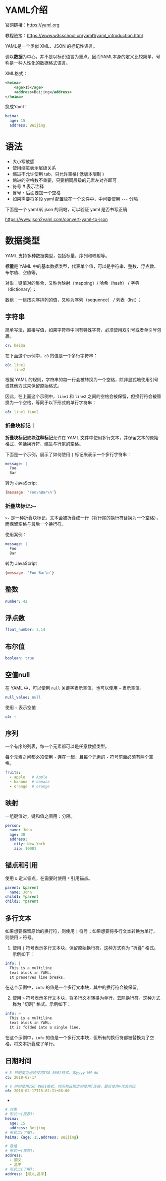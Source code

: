 # YAML介绍

官网链接：https://yaml.org

教程链接：https://www.w3cschool.cn/yaml1/yaml_introduction.html

YAML是一个类似 XML、JSON 的标记性语言。

调以**数据**为中心，并不是以标识语言为重点。因而YAML本身的定义比较简单，号称是一种人性化的数据格式语言。

XML格式：

```xml
<heima>
    <age>15</age>
    <address>Beijing</address>
</heima>
```

换成Yaml：

```yaml
heima:
  age: 15
  address: Beijing
```



# 语法

- 大小写敏感
- 使用缩进表示层级关系
- 缩进不允许使用 tab，只允许空格( 低版本限制 )
- 缩进的空格数不重要，只要相同层级的元素左对齐即可
- 符号 # 表示注释
- 冒号 `:` 后面要加一个空格
- 如果需要将多段 yaml 配置放在一个文件中，中间要使用 `---` 分隔

下面是一个 yaml 转 json 的网站，可以验证 yaml 是否书写正确

https://www.json2yaml.com/convert-yaml-to-json



# 数据类型

YAML 支持多种数据类型，包括标量，序列和映射等。

**标量**是 YAML 中的基本数据类型，代表单个值，可以是字符串、整数、浮点数、布尔值、空值等。

对象：键值对的集合，又称为映射（mapping）/ 哈希（hash） / 字典（dictionary）；

数组：一组按次序排列的值，又称为序列（sequence） / 列表（list）；



## 字符串

简单写法，直接写值，如果字符串中间有特殊字符，必须使用双引号或者单引号包裹。

```yaml
c7: heima
```

在下面这个示例中，`c8` 的值是一个多行字符串：

```yaml
c8: line1
    line2
```

根据 YAML 的规则，字符串的每一行会被转换为一个空格，除非显式地使用引号或其他方式来保留原始格式。

因此，在上面这个示例中，`line1` 和 `line2` 之间的空格会被保留，但换行符会被替换为一个空格，等同于以下形式的单行字符串：

```yaml
c8: line1 line2
```



### 折叠块标记｜

**折叠块标记**或**块注释标记**允许在 YAML 文件中使用多行文本，并保留文本的原始格式，包括换行符、缩进与行尾的空格。

下面是一个示例，展示了如何使用 `|` 标记来表示一个多行字符串：

```yaml
message: |
  Foo
  Bar
```

转为 JavaScript

```javascript
{message: 'Foo\nBar\n'}
```



### 折叠块标记>-

`>-` 是一种折叠块标记，文本会被折叠成一行（将行尾的换行符替换为一个空格），而保留空格与最后一个换行符。

使用案例：

```yaml
message: |
  Foo
  Bar
```

转为 JavaScript

```javascript
{message: 'Foo Bar\n'}
```



## 整数

```yaml
number: 42
```



## 浮点数

```yaml
float_number: 3.14
```



## 布尔值

```yaml
boolean: true
```



## 空值null

在 YAML 中，可以使用 `null` 关键字表示空值，也可以使用 `~` 表示空值。

```yaml
null_value: null
```

使用 `~` 表示空值

```yaml
c4: ~
```



## 序列

一个有序的列表，每一个元素都可以是任意数据类型。

每个元素之间都必须使用 `-` 连在一起，且每个元素的 `-` 符号前面必须有两个空格。

```yaml
fruits:
  - apple   # Apple
  - banana  # banana
  - orange  # orange
```



## 映射

一组键值对，键和值之间用 `:` 分隔。

```yaml
person:
  name: John
  age: 30
  address:
    city: New York
    zip: 10001
```



## 锚点和引用

使用 `&` 定义锚点，在需要时使用 `*` 引用锚点。

```yaml
parent: &parent
  name: John
child1: *parent
child2: *parent
```



## 多行文本

如果想要保留原始的换行符，则使用 `|` 符号；如果想要将多行文本转换为单行，则使用 `>` 符号。

1. 使用 `|` 符号表示多行文本块，保留原始换行符。这种方式称为 "折叠" 格式。示例如下：

```yaml
info: |
  This is a multiline
  text block in YAML.
  It preserves line breaks.
```

在这个示例中，`info` 的值是一个多行文本块，其中的换行符会被保留。

2. 使用 `>` 符号表示多行文本块，将多行文本转换为单行，去除换行符。这种方式称为 "切割" 格式。示例如下：

```yaml
info: >
  This is a multiline
  text block in YAML.
  It is folded into a single line.
```

在这个示例中，`info` 的值是一个多行文本块，但所有的换行符都被替换为了空格，将文本折叠成了单行。



## 日期时间

```yaml
# 5 日期类型必须使用ISO 8601格式，即yyyy-MM-dd
c5: 2018-02-17

# 6 时间使用ISO 8601格式，时间和日期之间使用T连接，最后使用+代表时区
c6: 2018-02-17T15:02:31+08:00
```



- 





```yaml
# 对象
# 形式一(推荐):
heima:
  age: 15
  address: Beijing
# 形式二(了解):
heima: {age: 15,address: Beijing}
```

```yaml
# 数组
# 形式一(推荐):
address:
  - 顺义
  - 昌平  
# 形式二(了解):
address: [顺义,昌平]
```



